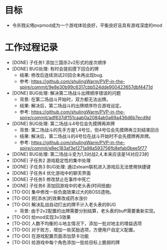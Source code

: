 # 目标
- 令杀戮尖塔pvpmod成为一个游戏体验良好，平衡良好且具有游戏深度的mod

# 工作过程记录
- [DONE] 子任务1 添加三国杀2v2形式的座次顺序
- [DONE] BUG处理: 有时会提前摸下回合的牌
    - 结果: 修改后连续测试20回合未再出现bug.
    - 参考: https://github.com/shulingWarm/PVP-in-the-spire/commit/9e8e30b99c6317cbb524dde900423657dbf4471d
- [DONE] BUG处理: 解决第二场战斗出牌顺序错误的问题
    - 背景: 在第二场战斗开始时，双方都无法出牌。
    - 结果: 解决后，第二场战斗的出牌顺序符合游戏设定。
    - 参考: https://github.com/shulingWarm/PVP-in-the-spire/commit/adf637df151caab0a2084ab0a69a436d6b7ecd9d
- [DONE] BUG处理: 第二场战斗4号位会先摸牌再弃牌
    - 背景: 第二场战斗的先手方是1,4号位，但4号位会先摸牌再立刻结束回合
    - 结果: 解决后，第二场战斗的4号位在战斗开始时不会先摸牌再弃牌。
    - 参考: https://github.com/shulingWarm/PVP-in-the-spire/commit/e8ec183af3ef271a98a593756fb8efab0bee5f77
- [DONE] BUG处理: 第二场战斗变为1,3对战2,4,本来应该是14对应23的
- [DONE] 子任务2 游戏稳定性的集中处理
- [DONE] 子任务3 BUG处理: 通过steam联机进入游戏后无法使用快捷键
- [DONE] 子任务4 优化游戏中的聊天界面
- [DONE] 子任务5 修改禁止在事件中死亡
- [DONE] 子任务6 添加回游戏中的老头表(时间扭曲)
- [TO-DO] 集中修改一些负面效果过大的BOSS遗物。
- [TO-DO] 把[添水]的效果改成药水涨价
- [TO-DO] 解决乱战自动打出的牌不计入老头表的BUG
    - 背景: 由于2v2配置的出牌需要分别结算，老头表的buff需要重新实现。
- [TO-DO] 给mod实现3v3效果
- [TO-DO] 人数不均衡的斗地主情况下，添加一批对地主的增益选项
- [TO-DO] 对于败方，增加一些奖励选项，方便用户自定义配置。
- [TO-DO] 在游戏配置页面添加禁卡功能
- [TO-DO] 给游戏中每个角色添加一批给目标上脆弱的牌